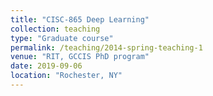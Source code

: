 ```yaml
---
title: "CISC-865 Deep Learning"
collection: teaching
type: "Graduate course"
permalink: /teaching/2014-spring-teaching-1
venue: "RIT, GCCIS PhD program"
date: 2019-09-06
location: "Rochester, NY"
---
```

